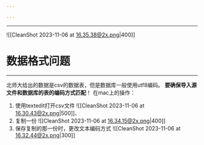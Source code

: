 ```yaml
---

---
```

---
![[CleanShot 2023-11-06 at 16.35.38@2x.png|400]]
# 数据格式问题
---
北师大给出的数据是csv的数据表，但是数据库一般使用utf8编码。
**要确保导入源文件和数据库的表的编码方式匹配**！
在mac上的操作：
1. 使用textedit打开csv文件
![[CleanShot 2023-11-06 at 16.30.43@2x.png|500]]、
2. 复制一份
![[CleanShot 2023-11-06 at 16.34.15@2x.png|400]]
3. 保存复制的那一份时，更改文本编码方式
![[CleanShot 2023-11-06 at 16.32.44@2x.png|300]]